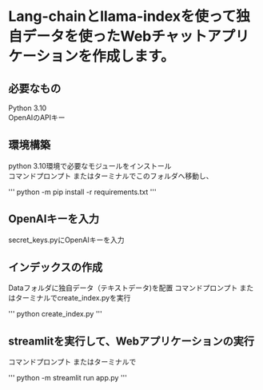 # Lang-chainとllama-indexを使って独自データを使ったWebチャットアプリケーションを作成します。

## 必要なもの
Python 3.10  
OpenAIのAPIキー  

## 環境構築
python 3.10環境で必要なモジュールをインストール  
コマンドプロンプト またはターミナルでこのフォルダへ移動し、

''' python -m pip install -r requirements.txt '''

## OpenAIキーを入力

secret_keys.pyにOpenAIキーを入力

## インデックスの作成

Dataフォルダに独自データ（テキストデータ)を配置
コマンドプロンプト またはターミナルでcreate_index.pyを実行

''' python create_index.py '''

## streamlitを実行して、Webアプリケーションの実行

コマンドプロンプト またはターミナルで

''' python -m streamlit run app.py '''
